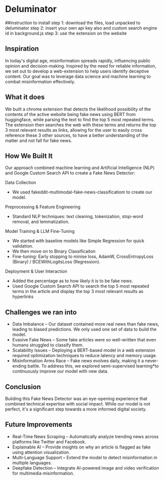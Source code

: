 # Deluminator
##instruction to install 
step 1:  download the files, load unpacked to deluminator
step 2: insert your own api key also and custom search engine id in background.js
step 3: use the extension on the website

## Inspiration  
In today's digital age, misinformation spreads rapidly, influencing public opinion and decision-making. Inspired by the need for reliable information, we set out to develop a web-extension to help users identify deceptive content. Our goal was to leverage data science and machine learning to combat misinformation effectively.

## What it does
We built a chrome extension that detects the likelihood possibility of the contents of the active website being fake news using BERT from huggingface, while parsing the text to find the top 5 most repeated terms. The extension then searches the web with these terms and returns the top 3 most relevant results as links, allowing for the user to easily cross reference these 3 other sources, to have a better understanding of the matter and not fall for fake news.

##  How We Built It  
Our approach combined machine learning and Artificial Intelligence (NLP) and Google Custom Search API to create a Fake News Detector:  

Data Collection 
 - We used fakeddit-multimodal-fake-news-classificatiom to create our model.

Preprocessing & Feature Engineering 
- Standard NLP techniques: text cleaning, tokenization, stop-word removal, and lemmatization.  

Model Training & LLM Fine-Tuning  
- We started with baseline models like Simple Regression for quick validation.  
- We then move on to Binary Classificaiton
- Fine-tuning: Early stopping to minise loss, AdamW, CrossEntropyLoss (Binary) / BCEWithLogitsLoss (Regression).

Deployment & User Interaction  
- Added the percentage as to how likely it is to be fake news.
- Used Google Custom Search API to search the top 5 most repeated terms in the article and display the top 3 most relevant results as hyperlinks

## Challenges we ran into
- Data Imbalance – Our dataset contained more real news than fake news, leading to biased predictions. We only used one set of data to build the model.
- Evasive Fake News – Some fake articles were so well-written that even humans struggled to classify them. 
- Scalability Issues – Deploying a BERT-based model in a web extension required optimization techniques to reduce latency and memory usage.  
- Misinformation Arms Race – Fake news evolves daily, making it a never-ending battle. To address this, we explored semi-supervised learning*to continuously improve our model with new data.

## Conclusion  
Building this Fake News Detector was an eye-opening experience that combined technical expertise with social impact. While our model is not perfect, it's a significant step towards a more informed digital society.  

## Future Improvements  
- Real-Time News Scraping – Automatically analyze trending news across platforms like Twitter and Facebook.  
- Explainable AI – Provide insights on why an article is flagged as fake using attention visualization.  
- Multi-Language Support – Extend the model to detect misinformation in multiple languages.  
- Deepfake Detection – Integrate AI-powered image and video verification for multimedia misinformation.
